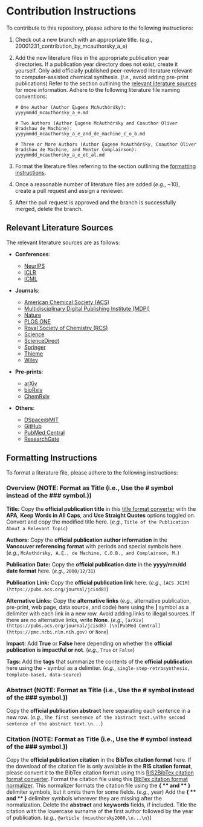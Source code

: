 # Contribution Instructions
To contribute to this repository, please adhere to the following instructions:

1. Check out a new branch with an appropriate title. (_e.g._, 20001231_contribution_by_mcauthorsky_a_e)

2. Add the new literature files in the appropriate publication year directories.
If a publication year directory does not exist, create it yourself.
Only add officially published peer-reviewed literature relevant to computer-assisted chemical synthesis. (_i.e._, avoid adding pre-print publications)
Refer to the section outlining the [relevant literature sources](#relevant-literature-sources) for more information.
Adhere to the following literature file naming conventions:

    ```
    # One Author (Author Ęugene McAuthórśky):
    yyyymmdd_mcauthorsky_a_e.md
    
    # Two Authors (Author Ęugene McAuthórśky and Coauthor Oliver Bradshaw de Machine):
    yyyymmdd_mcauthorsky_a_e_and_de_machine_c_o_b.md
    
    # Three or More Authors (Author Ęugene McAuthórśky, Coauthor Oliver Bradshaw de Machine, and Mentor Complainson):
    yyyymmdd_mcauthorsky_a_e_et_al.md
    ```

3. Format the literature files referring to the section outlining the [formatting instructions](#formatting-instructions).

4. Once a reasonable number of literature files are added (_e.g._, ~10), create a pull request and assign a reviewer.

5. After the pull request is approved and the branch is successfully merged, delete the branch.


## Relevant Literature Sources
The relevant literature sources are as follows:

- **Conferences**:
  - [NeurIPS](https://nips.cc)
  - [ICLR](https://icml.cc)
  - [ICML](https://iclr.cc)

- **Journals**:
  - [American Chemical Society (ACS)](https://pubs.acs.org/action/doSearch)
  - [Multidisciplinary Digital Publishing Institute (MDPI)](https://mdpi.com/search)
  - [Nature](https://nature.com/search/advanced)
  - [PLOS ONE](https://journals.plos.org/plosone/search)
  - [Royal Society of Chemistry (RCS)](https://pubs.rsc.org/en/search/advancedsearch)
  - [Science](https://science.org/search/advanced)
  - [ScienceDirect](https://sciencedirect.com/search)
  - [Springer](https://link.springer.com/advanced-search)
  - [Thieme](https://thieme-connect.com/products/all/search)
  - [Wiley](https://onlinelibrary.wiley.com/search/advanced)

- **Pre-prints**:
  - [arXiv](https://arxiv.org/search/advanced)
  - [bioRxiv](https://biorxiv.org/search)
  - [ChemRxiv](https://chemrxiv.org/engage/chemrxiv/search-dashboard)

- **Others**:
  - [DSpace@MIT](https://dspace.mit.edu/discover)
  - [GitHub](https://github.com/search/advanced)
  - [PubMed Central](https://www.ncbi.nlm.nih.gov/pmc/advanced)
  - [ResearchGate](https://researchgate.net/search.Search.html)


## Formatting Instructions
To format a literature file, please adhere to the following instructions:


### Overview (NOTE: Format as Title (i.e., Use the # symbol instead of the ### symbol.))
**Title:**
Copy the **official publication title** in this [title format converter](https://titlecaseconverter.com) with the **APA**, **Keep Words in All Caps**, and **Use Straight Quotes** options toggled on.
Convert and copy the modified title here.
(_e.g._, `Title of the Publication About a Relevant Topic`)

**Authors:**
Copy the **official publication author information** in the **Vancouver referencing format** with periods and special symbols here.
(_e.g._, `McAuthórśky, A.Ę., de Machine, C.O.B., and Complainson, M.`)

**Publication Date:**
Copy the **official publication date** in the **yyyy/mm/dd date format** here.
(_e.g._, `2000/12/31`)

**Publication Link:**
Copy the **official publication link** here.
(_e.g._, `[ACS JCIM](https://pubs.acs.org/journal/jcisd8)`)

**Alternative Links:**
Copy the **alternative links** (_e.g._, alternative publication, pre-print, web page, data source, and code) here using the **|** symbol as a delimiter with each link in a new row.
Avoid adding links to illegal sources.
If there are no alternative links, write **None**.
(_e.g._, `[arXiv](https://pubs.acs.org/journal/jcisd8) |\n[PubMed Central](https://pmc.ncbi.nlm.nih.gov)` or `None`)

**Impact:**
Add **True** or **False** here depending on whether the **official publication is impactful or not**.
(_e.g._, `True` or `False`)

**Tags:**
Add the **tags** that summarize the contents of the **official publication** here using the **-** symbol as a delimiter.
(_e.g._, `single-step-retrosynthesis, template-based, data-source`)


### Abstract (NOTE: Format as Title (i.e., Use the # symbol instead of the ### symbol.))
Copy the **official publication abstract** here separating each sentence in a new row.
(_e.g._, `The first sentence of the abstract text.\nThe second sentence of the abstract text.\n...`)


### Citation (NOTE: Format as Title (i.e., Use the # symbol instead of the ### symbol.))
Copy the **official publication citation** in the **BibTex citation format** here.
If the download of the citation file is only available in the **RIS citation format**, please convert it to the BibTex citation format using this [RIS2BibTex citation format converter](https://www.bruot.org/ris2bib).
Format the citation file using this [BibTex citation format normalizer](https://hsborges.github.io/bibtex-normalizer).
This normalizer formats the citation file using the **{ ** and ** }** delimiter symbols, but it omits them for some fields. (_e.g._, year)
Add the **{ ** and ** }** delimiter symbols wherever they are missing after the normalization.
Delete the **abstract** and **keywords** fields, if included.
Title the citation with the lowercase surname of the first author followed by the year of publication.
(_e.g._, `@article {mcauthorsky2000,\n...\n}`)
